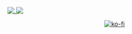 <h2></h2>
<p align="center">
<a href="https://github.com/anuraghazra/github-readme-stats">
   <picture>
        <source media="(prefers-color-scheme: dark)" srcset="https://github-readme-stats.vercel.app/api?username=git-cameronbryce&count_private=true&show_icons=true&card_width=400&hide_border=true&theme=github_dark&bg_color=00000000&text_bold=false">
        <source media="(prefers-color-scheme: light)" srcset="https://github-readme-stats.vercel.app/api?username=git-cameronbryce&count_private=true&show_icons=true&card_width=400&hide_border=true&bg_color=00000000&text_bold=false">
        <img align="top" src="https://github-readme-stats.vercel.app/api?username=git-cameronbryce&count_private=true&show_icons=true&card_width=400&hide_border=true&bg_color=00000000&text_bold=false" />
   </picture>
   <picture>
        <source media="(prefers-color-scheme: dark)" srcset="https://github-readme-stats.vercel.app/api/top-langs/?username=git-cameronbryce&layout=compact&card_width=350&hide_border=true&theme=github_dark&bg_color=00000000&text_bold=false">
        <source media="(prefers-color-scheme: light)" srcset="https://github-readme-stats.vercel.app/api/top-langs/?username=git-cameronbryce&layout=compact&card_width=350&hide_border=true&bg_color=00000000&text_bold=false">
        <img align="top" src="https://github-readme-stats.vercel.app/api/top-langs/?username=git-cameronbrycee&layout=compact&card_width=350&hide_border=true&bg_color=00000000&text_bold=false" />
   </picture>
</a>
</p>

<div align="right">
    <a href="https://ko-fi.com/L4L7TEG3S">
        <img src="https://ko-fi.com/img/githubbutton_sm.svg" alt="ko-fi">
    </a>
</div>

